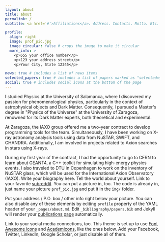 ```yaml
---
layout: about
title: about
permalink: /
subtitle: <a href='#'>Affiliations</a>. Address. Contacts. Motto. Etc.

profile:
  align: right
  image: prof_pic.jpg
  image_circular: false # crops the image to make it circular
  more_info: >
    <p>555 your office number</p>
    <p>123 your address street</p>
    <p>Your City, State 12345</p>

news: true # includes a list of news items
selected_papers: true # includes a list of papers marked as "selected={true}"
social: true # includes social icons at the bottom of the page
---
```

I studied Physics at the University of Salamanca, where I discovered my passion for phenomenological physics, particularly in the context of astrophysical objects and Dark Matter. Consequently, I pursued a Master's degree in "Physics of the Universe" at the University of Zaragoza, renowned for its Dark Matter experts, both theoretical and experimental.

At Zaragoza, the IAXO group offered me a two-year contract to develop programming tools for the team. Simultaneously, I have been working on X-ray astronomy analysis tools using data from NuSTAR, SWIFT, and CHANDRA. Additionally, I am involved in projects related to Axion searches in stars using X-rays.

During my first year of the contract, I had the opportunity to go to CERN to learn about GEANT4, a C++ toolkit for simulating high-energy physics events. I also traveled to DTU in Copenhagen to work on the inventory of NuSTAR glass, which will be used for the International Axion Observatory (IAXO).
Write your biography here. Tell the world about yourself. Link to your favorite [subreddit](http://reddit.com). You can put a picture in, too. The code is already in, just name your picture `prof_pic.jpg` and put it in the `img/` folder.

Put your address / P.O. box / other info right below your picture. You can also disable any of these elements by editing `profile` property of the YAML header of your `_pages/about.md`. Edit `_bibliography/papers.bib` and Jekyll will render your [publications page](/al-folio/publications/) automatically.

Link to your social media connections, too. This theme is set up to use [Font Awesome icons](https://fontawesome.com/) and [Academicons](https://jpswalsh.github.io/academicons/), like the ones below. Add your Facebook, Twitter, LinkedIn, Google Scholar, or just disable all of them.
